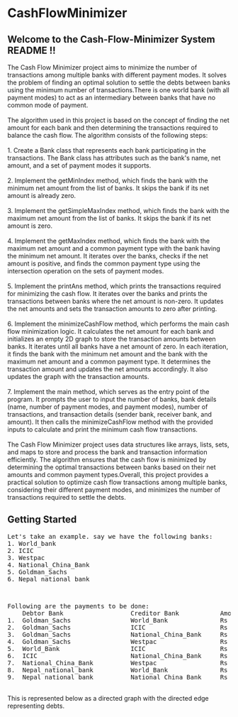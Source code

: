 # CashFlowMinimizer
<h2> Welcome to the Cash-Flow-Minimizer System README !! </h2>
The Cash Flow Minimizer project aims to minimize the number of transactions among multiple banks with different payment modes. It solves the problem of finding an optimal solution to settle the debts between banks using the minimum number of transactions.There is one world bank (with all payment modes) to act as an intermediary between banks that have no common mode of payment.
<br>
<br>
The algorithm used in this project is based on the concept of finding the net amount for each bank and then determining the transactions required to balance the cash flow. The algorithm consists of the following steps:
<br>
<br>
1. Create a Bank class that represents each bank participating in the transactions. The Bank class has attributes such as the bank's name, net amount, and a set of payment modes it supports.
<br>
<br>
2. Implement the getMinIndex method, which finds the bank with the minimum net amount from the list of banks. It skips the bank if its net amount is already zero.
<br>
<br>
3. Implement the getSimpleMaxIndex method, which finds the bank with the maximum net amount from the list of banks. It skips the bank if its net amount is zero.
<br>
<br>
4. Implement the getMaxIndex method, which finds the bank with the maximum net amount and a common payment type with the bank having the minimum net amount. It iterates over the banks, checks if the net amount is positive, and finds the common payment type using the intersection operation on the sets of payment modes.
<br>
<br>
5. Implement the printAns method, which prints the transactions required for minimizing the cash flow. It iterates over the banks and prints the transactions between banks where the net amount is non-zero. It updates the net amounts and sets the transaction amounts to zero after printing.
<br>
<br>
6. Implement the minimizeCashFlow method, which performs the main cash flow minimization logic. It calculates the net amount for each bank and initializes an empty 2D graph to store the transaction amounts between banks. It iterates until all banks have a net amount of zero. In each iteration, it finds the bank with the minimum net amount and the bank with the maximum net amount and a common payment type. It determines the transaction amount and updates the net amounts accordingly. It also updates the graph with the transaction amounts.
<br>
<br>
7. Implement the main method, which serves as the entry point of the program. It prompts the user to input the number of banks, bank details (name, number of payment modes, and payment modes), number of transactions, and transaction details (sender bank, receiver bank, and amount). It then calls the minimizeCashFlow method with the provided inputs to calculate and print the minimum cash flow transactions.<br>
<br>
The Cash Flow Minimizer project uses data structures like arrays, lists, sets, and maps to store and process the bank and transaction information efficiently. The algorithm ensures that the cash flow is minimized by determining the optimal transactions between banks based on their net amounts and common payment types.Overall, this project provides a practical solution to optimize cash flow transactions among multiple banks, considering their different payment modes, and minimizes the number of transactions required to settle the debts.
<br>
<h2>Getting Started</h2>
<pre>
Let's take an example. say we have the following banks:
1. World_bank
2. ICIC
3. Westpac
4. National_China_Bank
5. Goldman_Sachs
6. Nepal_national_bank
</pre>
<br>
<pre>
Following are the payments to be done:
    Debtor Bank                  Creditor Bank           Amount
1.  Goldman_Sachs                World_Bank              Rs 300
2.  Goldman_Sachs                ICIC                    Rs 100
3.  Goldman_Sachs                National_China_Bank     Rs 200
4.  Goldman_Sachs                Westpac                 Rs 100
5.  World_Bank                   ICIC                    Rs 300
6.  ICIC                         National_China_Bank     Rs 200
7.  National_China_Bank          Westpac                 Rs 400
8.  Nepal_national_bank          World_Bank              Rs 500
9.  Nepal_national_bank          National_China_Bank     Rs 400
</pre>
<br>
This is represented below as a directed graph with the directed edge representing debts.
